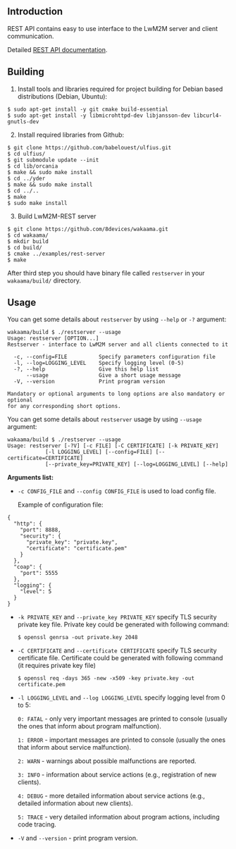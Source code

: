**Introduction**
----
  REST API contains easy to use interface to the LwM2M server and client communication.
  
  Detailed [REST API documentation](./RESTAPI.md).

**Building**
----
1. Install tools and libraries required for project building for Debian based distributions (Debian, Ubuntu):
```
$ sudo apt-get install -y git cmake build-essential
$ sudo apt-get install -y libmicrohttpd-dev libjansson-dev libcurl4-gnutls-dev
```
2. Install required libraries from Github:
```
$ git clone https://github.com/babelouest/ulfius.git
$ cd ulfius/
$ git submodule update --init
$ cd lib/orcania
$ make && sudo make install
$ cd ../yder
$ make && sudo make install
$ cd ../..
$ make
$ sudo make install
```
3. Build LwM2M-REST server
```
$ git clone https://github.com/8devices/wakaama.git
$ cd wakaama/
$ mkdir build
$ cd build/
$ cmake ../examples/rest-server
$ make
```
After third step you should have binary file called `restserver` in your `wakaama/build/` directory.

**Usage**
----
You can get some details about `restserver` by using `--help` or `-?` argument:
```
wakaama/build $ ./restserver --usage
Usage: restserver [OPTION...]
Restserver - interface to LwM2M server and all clients connected to it

  -c, --config=FILE          Specify parameters configuration file
  -l, --log=LOGGING_LEVEL    Specify logging level (0-5)
  -?, --help                 Give this help list
      --usage                Give a short usage message
  -V, --version              Print program version

Mandatory or optional arguments to long options are also mandatory or optional
for any corresponding short options.
```

You can get some details about `restserver` usage by using `--usage` argument:
```
wakaama/build $ ./restserver --usage
Usage: restserver [-?V] [-c FILE] [-C CERTIFICATE] [-k PRIVATE_KEY]
            [-l LOGGING_LEVEL] [--config=FILE] [--certificate=CERTIFICATE]
            [--private_key=PRIVATE_KEY] [--log=LOGGING_LEVEL] [--help]
```

**Arguments list:**
- `-c CONFIG_FILE` and `--config CONFIG_FILE` is used to load config file.

     Example of configuration file:
     
```
{
  "http": {
    "port": 8888,
    "security": {
      "private_key": "private.key",
      "certificate": "certificate.pem"
    }
  },
  "coap": {
    "port": 5555
  },
  "logging": {
    "level": 5
  }
}
```
- `-k PRIVATE_KEY` and `--private_key PRIVATE_KEY` specify TLS security private key file.
  Private key could be generated with following command:
  ```
  $ openssl genrsa -out private.key 2048
  ```
  
- `-C CERTIFICATE` and `--certificate CERTIFICATE` specify TLS security certificate file.
  Certificate could be generated with following command (it requires private key file)
  ```
  $ openssl req -days 365 -new -x509 -key private.key -out certificate.pem
  ```
  
- `-l LOGGING_LEVEL` and `--log LOGGING_LEVEL` specify logging level from 0 to 5:

    `0: FATAL` - only very important messages are printed to console (usually the ones that inform about program malfunction).
    
    `1: ERROR` - important messages are printed to console (usually the ones that inform about service malfunction).
    
    `2: WARN` - warnings about possible malfunctions are reported.
    
    `3: INFO` - information about service actions (e.g., registration of new clients).
    
    `4: DEBUG` - more detailed information about service actions (e.g., detailed information about new clients).
    
    `5: TRACE` - very detailed information about program actions, including code tracing.
    
- `-V` and `--version` - print program version.
